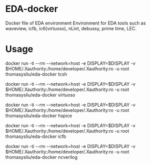 # EDA-docker
Docker file of EDA environment
Environment for EDA tools such as waveview, icfb, ic6(virtuoso), nLint, debussy, prime time, LEC.

# Usage

docker run -ti --rm --network=host -e DISPLAY=$DISPLAY -v $HOME/.Xauthority:/home/developer/.Xauthority:ro -u root thomasysliu/eda-docker tcsh

docker run -ti --rm --network=host -e DISPLAY=$DISPLAY -v $HOME/.Xauthority:/home/developer/.Xauthority:ro -u root thomasysliu/eda-docker virtuoso

docker run -ti --rm --network=host -e DISPLAY=$DISPLAY -v $HOME/.Xauthority:/home/developer/.Xauthority:ro -u root thomasysliu/eda-docker hspice

docker run -ti --rm --network=host -e DISPLAY=$DISPLAY -v $HOME/.Xauthority:/home/developer/.Xauthority:ro -u root thomasysliu/eda-docker icfb

docker run -ti --rm --network=host -e DISPLAY=$DISPLAY -v $HOME/.Xauthority:/home/developer/.Xauthority:ro -u root thomasysliu/eda-docker ncverilog
